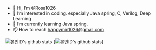 - 👋 Hi, I’m @Rosa1026
- 👀 I’m interested in coding. especially Java spring, C, Verilog, Deep Learning
- 🌱 I’m currently learning Java spring.
- 📫 How to reach happymin1026@gmail.com


![본인ID's github stats](https://github-readme-stats.vercel.app/api?username=rosa1026&show_icons=true)
[![본인ID's github stats](https://github-readme-stats.vercel.app/api/top-langs/?username=rosa1026ID&show_icons=true&hide_border=true&title_color=004386&icon_color=004386&layout=compact)]
